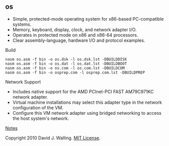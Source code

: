 ## os

- Simple, protected-mode operating system for x86-based PC-compatible systems.
- Memory, keyboard, display, clock, and network adapter I/O.
- Operates in protected mode on x86 and x86-64 processors.
- Clear assembly-language, hardware I/O and protocol examples.

Build
```
nasm os.asm -f bin -o os.dsk -l os.dsk.lst -DBUILDDISK
nasm os.asm -f bin -o os.dat -l os.dat.lst -DBUILDBOOT
nasm os.asm -f bin -o os.com -l os.com.lst -DBUILDCOM
nasm os.asm -f bin -o osprep.com -l osprep.com.lst -DBUILDPREP
```
Network Support

- Includes native support for the AMD PCInet-PCI FAST AM79C971KC network adapter.
- Virtual machine installations may select this adapter type in the network configuration of the VM.
- Configure this VM network adapter using bridged networking to access the host system's network.

[Notes](NOTES.md)

Copyright 2010 David J. Walling. [MIT License](LICENSE).
